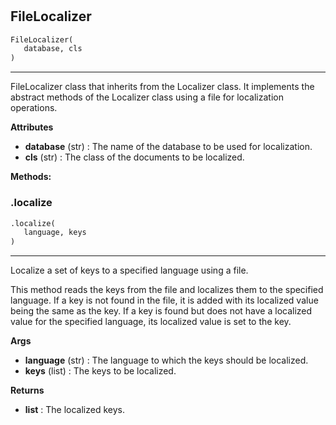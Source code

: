 #


## FileLocalizer
```python 
FileLocalizer(
   database, cls
)
```


---
FileLocalizer class that inherits from the Localizer class. It implements the abstract methods of the Localizer class
using a file for localization operations.


**Attributes**

* **database** (str) : The name of the database to be used for localization.
* **cls** (str) : The class of the documents to be localized.



**Methods:**


### .localize
```python
.localize(
   language, keys
)
```

---
Localize a set of keys to a specified language using a file.

This method reads the keys from the file and localizes them to the specified language. If a key is not found in the file,
it is added with its localized value being the same as the key. If a key is found but does not have a localized value for the
specified language, its localized value is set to the key.


**Args**

* **language** (str) : The language to which the keys should be localized.
* **keys** (list) : The keys to be localized.


**Returns**

* **list**  : The localized keys.

